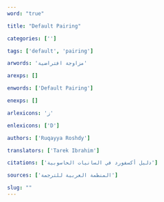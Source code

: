 ```yaml
---
word: "true"

title: "Default Pairing"

categories: ['']

tags: ['default', 'pairing']

arwords: 'مزاوجة افتراضية'

arexps: []

enwords: ['Default Pairing']

enexps: []

arlexicons: 'ز'

enlexicons: ['D']

authors: ['Ruqayya Roshdy']

translators: ['Tarek Ibrahim']

citations: ['دليل أكسفورد في السانيات الحاسوبية']

sources: ['المنظمة العربية للترجمة']

slug: ""
---
```

